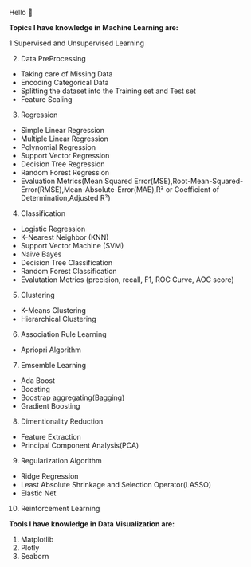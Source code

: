 Hello 👋

**Topics I have knowledge in Machine Learning are:**

1 Supervised and Unsupervised Learning

2. Data PreProcessing

* Taking care of Missing Data
* Encoding Categorical Data
* Splitting the dataset into the Training set and Test set
* Feature Scaling

3. Regression
* Simple Linear Regression
* Multiple Linear Regression
* Polynomial Regression
* Support Vector Regression
* Decision Tree Regression
* Random Forest Regression
* Evaluation Metrics(Mean Squared Error(MSE),Root-Mean-Squared-Error(RMSE),Mean-Absolute-Error(MAE),R² or Coefficient of Determination,Adjusted R²)

4. Classification
* Logistic Regression
* K-Nearest Neighbor (KNN)
* Support Vector Machine (SVM)
* Naive Bayes
* Decision Tree Classification
* Random Forest Classification
* Evalutation Metrics (precision, recall, F1, ROC Curve, AOC score)


5. Clustering
* K-Means Clustering
* Hierarchical Clustering

6. Association Rule Learning
* Apriopri Algorithm


7. Emsemble Learning
* Ada Boost
* Boosting
* Boostrap aggregating(Bagging)
* Gradient Boosting

8. Dimentionality Reduction 
* Feature Extraction
* Principal Component Analysis(PCA)

9. Regularization Algorithm
* Ridge Regression
* Least Absolute Shrinkage and Selection Operator(LASSO)
* Elastic Net

10. Reinforcement Learning

**Tools I have knowledge in Data Visualization are:**
1. Matplotlib
2. Plotly
3. Seaborn
